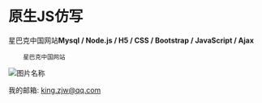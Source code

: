 # 原生JS仿写
星巴克中国网站**Mysql / Node.js / H5 / CSS / Bootstrap / JavaScript / Ajax**

        星巴克中国网站

![图片名称](https://www.starbucks.com.cn/assets/images/logo.svg) 


我的邮箱: king.zjw@qq.com
